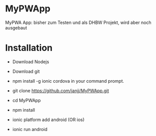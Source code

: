 # MyPWApp

MyPWA App: bisher zum Testen und als DHBW Projekt, wird aber noch ausgebaut

# Installation
 - Download Nodejs
 - Download git
 
 - npm install -g ionic cordova in your command prompt.
 - git clone https://github.com/janjj/MyPWApp.git
 - cd MyPWApp
 - npm install
 - ionic platform add android (OR ios)
 - ionic run android
